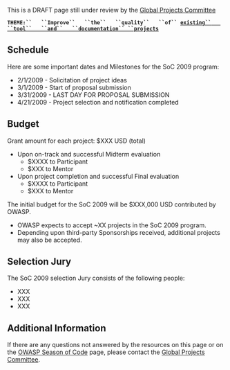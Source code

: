 This is a DRAFT page still under review by the [Global Projects
Committee](Global_Projects_Committee "wikilink")

**`THEME:``   ``Improve``   ``the``   ``quality``   ``of``
 `[`existing``   ``tool``   ``and``   ``documentation``
 ``projects`](:Category:OWASP_Project "wikilink")**

## Schedule

Here are some important dates and Milestones for the SoC 2009 program:

  - 2/1/2009 - Solicitation of project ideas
  - 3/1/2009 - Start of proposal submission
  - 3/31/2009 - LAST DAY FOR PROPOSAL SUBMISSION
  - 4/21/2009 - Project selection and notification completed

## Budget

Grant amount for each project: $XXX USD (total)

  - Upon on-track and successful Midterm evaluation
      - $XXXX to Participant
      - $XXX to Mentor
  - Upon project completion and successful Final evaluation
      - $XXXX to Participant
      - $XXX to Mentor

The initial budget for the SoC 2009 will be $XXX,000 USD contributed by
OWASP.

  - OWASP expects to accept \~XX projects in the SoC 2009 program.
  - Depending upon third-party Sponsorships received, additional
    projects may also be accepted.

## Selection Jury

The SoC 2009 selection Jury consists of the following people:

  - XXX
  - XXX
  - XXX

## Additional Information

If there are any questions not answered by the resources on this page or
on the [OWASP Season of Code](OWASP_Season_of_Code "wikilink") page,
please contact the [Global Projects
Committee](Global_Projects_Committee "wikilink").